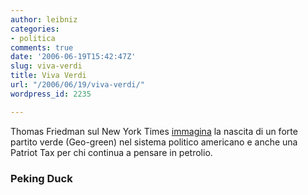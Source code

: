 ```yaml
---
author: leibniz
categories:
- politica
comments: true
date: '2006-06-19T15:42:47Z'
slug: viva-verdi
title: Viva Verdi
url: "/2006/06/19/viva-verdi/"
wordpress_id: 2235

---
```

Thomas Friedman sul New York Times [immagina](http://www.pekingduck.org/archives/003796.php) la nascita di un forte partito verde (Geo-green) nel sistema politico americano e anche una Patriot Tax per chi continua a pensare in petrolio.

### Peking Duck
